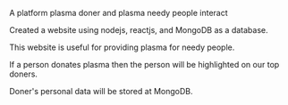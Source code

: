 A platform plasma doner and plasma needy people interact

Created a website using nodejs, reactjs, and MongoDB as a database. 

This website is useful for providing plasma for needy people.

If a person donates plasma then the person will be highlighted on our top doners. 

Doner's personal data will be stored at MongoDB.
